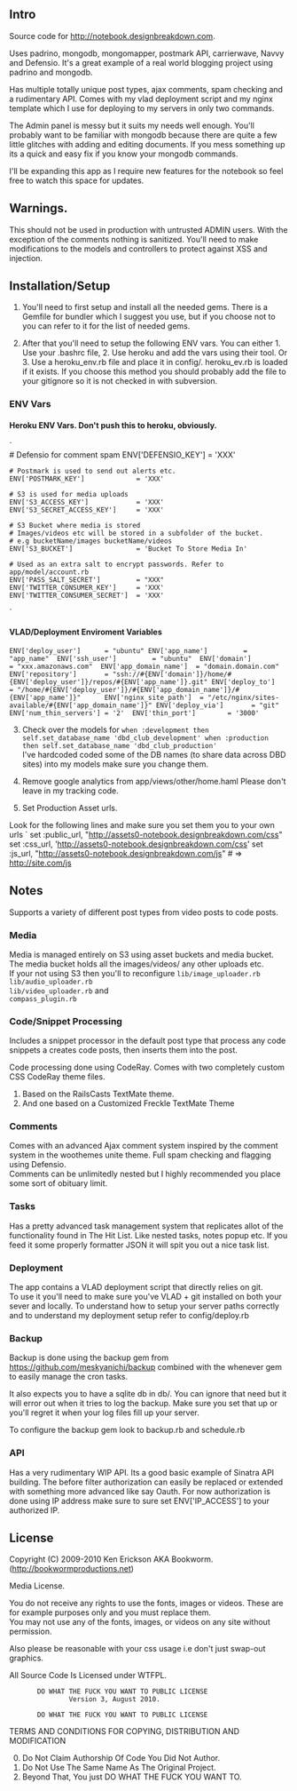 ## Intro

Source code for http://notebook.designbreakdown.com. 

Uses padrino, mongodb, mongomapper, postmark API, carrierwave, Navvy and Defensio. 
It's a great example of a real world blogging project using padrino and mongodb.   

Has multiple totally unique post types, ajax comments, spam checking and a rudimentary API. 
Comes with my vlad deployment script and my nginx template which I use for deploying to my servers in only two commands.  

The Admin panel is messy but it suits my needs well enough. 
You'll probably want to be familiar with mongodb because there are quite a few little glitches with adding and editing documents. If you mess something up its a quick and easy fix if you know your mongodb commands.         

I'll be expanding this app as I require new features for the notebook so feel free to watch this space for updates.     

## Warnings.

This should not be used in production with untrusted ADMIN users. With the exception of the comments nothing is sanitized. 
You'll need to make modifications to the models and controllers to protect against XSS and injection.        

## Installation/Setup

1. You'll need to first setup and install all the needed gems. 
  There is a Gemfile for bundler which I suggest you use, but if you choose not to you can refer to it for the list of needed gems.

2. After that you'll need to setup the following ENV vars.
  You can either 1. Use your .bashrc file, 2. Use heroku and add the vars using their tool.
  Or 3. Use a heroku_env.rb file and place it in config/. heroku_ev.rb is loaded if it exists. 
  If you choose this method you should probably add the file to your gitignore so it is not checked in with subversion.
  
  ### ENV Vars     

  #### Heroku ENV Vars. Don't push this to heroku, obviously. 
  `                                
    # Defensio for comment spam
    ENV['DEFENSIO_KEY']             = 'XXX'   
    
    # Postmark is used to send out alerts etc.
    ENV['POSTMARK_KEY']             = 'XXX'
  
    # S3 is used for media uploads
    ENV['S3_ACCESS_KEY']            = 'XXX'
    ENV['S3_SECRET_ACCESS_KEY']     = 'XXX'   
      
    # S3 Bucket where media is stored   
    # Images/videos etc will be stored in a subfolder of the bucket.
    # e.g bucketName/images bucketName/videos 
    ENV['S3_BUCKET']                = 'Bucket To Store Media In'
  
    # Used as an extra salt to encrypt passwords. Refer to app/model/account.rb
    ENV['PASS_SALT_SECRET']         = "XXX"  
    ENV['TWITTER_CONSUMER_KEY']     = 'XXX'   
    ENV['TWITTER_CONSUMER_SECRET']  = 'XXX' 
  ` 

  #### VLAD/Deployment Enviroment Variables
  `
    ENV['deploy_user']      = "ubuntu"
    ENV['app_name']         = "app_name" 
    ENV['ssh_user']         = "ubuntu" 
    ENV['domain']           = "xxx.amazonaws.com" 
    ENV['app_domain_name']  = "domain.domain.com"
    ENV['repository']       = "ssh://#{ENV['domain']}/home/#{ENV['deploy_user']}/repos/#{ENV['app_name']}.git"
    ENV['deploy_to']        = "/home/#{ENV['deploy_user']}/#{ENV['app_domain_name']}/#{ENV['app_name']}"     
    ENV['nginx_site_path']  = "/etc/nginx/sites-available/#{ENV['app_domain_name']}"
    ENV['deploy_via']       = "git"    
    ENV['num_thin_servers'] = '2' 
    ENV['thin_port']        = '3000'  
  `  

3. Check over the models for 
  `
  when :development then self.set_database_name 'dbd_club_development'
  when :production  then self.set_database_name 'dbd_club_production'     
  `    
  I've hardcoded coded some of the DB names (to share data across DBD sites) into my models make sure you change them.       

4. Remove google analytics from app/views/other/home.haml
  Please don't leave in my tracking code.     
  
5. Set Production Asset urls.

  Look for the following lines and make sure you set them you to your own urls
  `
  set :public_url, "http://assets0-notebook.designbreakdown.com/css"       
  set :css_url, 'http://assets0-notebook.designbreakdown.com/css'
  set :js_url, "http://assets0-notebook.designbreakdown.com/js" # => http://site.com/js

## Notes

Supports a variety of different post types from video posts to code posts.  

### Media            

Media is managed entirely on S3 using asset buckets and media bucket. 
The media bucket holds all the images/videos/ any other uploads etc.  
If your not using S3 then you'll to reconfigure
`lib/image_uploader.rb`
`lib/audio_uploader.rb`  
`lib/video_uploader.rb`
and           
`compass_plugin.rb`
  
### Code/Snippet Processing
Includes a snippet processor in the default post type that process any code snippets a creates code posts, then inserts them into the post.

Code processing done using CodeRay. Comes with two completely custom CSS CodeRay theme files.  
1. Based on the RailsCasts TextMate theme.
2. And one based on a Customized Freckle TextMate Theme         

### Comments 

Comes with an advanced Ajax comment system inspired by the comment system in the woothemes unite theme.
Full spam checking and flagging using Defensio.   
Comments can be unlimitedly nested but I highly recommended you  place some sort of obituary limit.   
  
### Tasks

Has a pretty advanced task management system that replicates allot of the functionality found in The Hit List. 
Like nested tasks, notes popup etc. If you feed it some properly formatter JSON it will spit you out a nice task list.

### Deployment                       

The app contains a VLAD deployment script that directly relies on git.   
To use it you'll need to make sure you've VLAD + git installed on both your sever and locally.
To understand how to setup your server paths correctly and to understand my deployment setup refer to config/deploy.rb

### Backup

Backup is done using the backup gem from https://github.com/meskyanichi/backup combined with the whenever gem to easily manage the cron tasks.

It also expects you to have a sqlite db in db/.
You can ignore that need but it will error out when it tries to log the backup.
Make sure you set that up or you'll regret it when your log files fill up your server.   

To configure the backup gem look to backup.rb and schedule.rb   

### API

Has a very rudimentary WIP API. Its a good basic example of Sinatra API building. 
The before filter authorization can easily be replaced or extended with something more advanced like say Oauth.
For now authorization is done using IP address make sure to sure set ENV['IP_ACCESS'] to your authorized IP. 

## License

Copyright (C) 2009-2010 Ken Erickson AKA Bookworm. (http://bookwormproductions.net)

Media License.    
 
You do not receive any rights to use the fonts, images or videos. 
These are for example purposes only and you must replace them.    
You may not use any of the fonts, images, or videos on any site without permission. 

Also please be reasonable with your css usage i.e don't just swap-out graphics.

All Source Code Is Licensed under WTFPL.

           DO WHAT THE FUCK YOU WANT TO PUBLIC LICENSE
                   Version 3, August 2010. 
 
           DO WHAT THE FUCK YOU WANT TO PUBLIC LICENSE
  TERMS AND CONDITIONS FOR COPYING, DISTRIBUTION AND MODIFICATION
 
  0. Do Not Claim Authorship Of Code You Did Not Author.
  1. Do Not Use The Same Name As The Original Project.
  2. Beyond That, You just DO WHAT THE FUCK YOU WANT TO.  